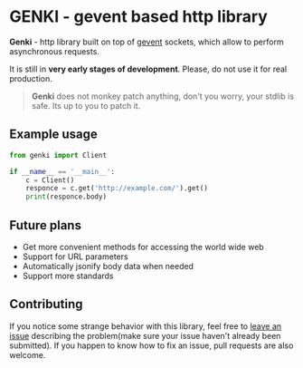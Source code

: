 # GENKI - gevent based http library

**Genki** - http library built on top of [gevent](http://www.gevent.org) sockets, which allow to perform asynchronous requests.

It is still in **very early stages of development**. Please, do not use it for real production.

> **Genki** does not monkey patch anything, don't you worry, your stdlib is safe. Its up to you to patch it.

## Example usage

```python
from genki import Client

if __name__ == '__main__':
    c = Client()
    responce = c.get('http://example.com/').get()
    print(responce.body)
```

## Future plans

- Get more convenient methods for accessing the world wide web 
- Support for URL parameters
- Automatically jsonify body data when needed
- Support more standards

## Contributing

If you notice some strange behavior with this library, feel free to [leave an issue](https://github.com/cmd410/genki/issues) describing the problem(make sure your issue haven't already been submitted). If you happen to know how to fix an issue, pull requests are also welcome.

